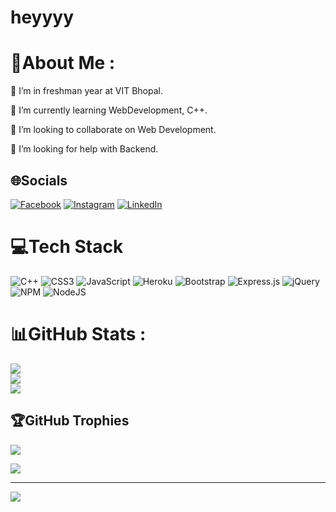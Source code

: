 <h1>heyyyy</h1>


# 💫About Me :
🔭 I’m in freshman year at VIT Bhopal.

🌱 I’m currently learning WebDevelopment, C++.

👯 I’m looking to collaborate on Web Development.

🤝 I’m looking for help with Backend.

## 🌐Socials
[![Facebook](https://img.shields.io/badge/Facebook-%231877F2.svg?logo=Facebook&logoColor=white)](https://facebook.com/https://www.facebook.com/ashmit.dwivedi.79/) [![Instagram](https://img.shields.io/badge/Instagram-%23E4405F.svg?logo=Instagram&logoColor=white)](https://instagram.com/https://www.instagram.com/ashmit.dwivedi/) [![LinkedIn](https://img.shields.io/badge/LinkedIn-%230077B5.svg?logo=linkedin&logoColor=white)](https://linkedin.com/in/https://www.linkedin.com/in/ashmit-dwivedi-14777922a/) 

# 💻Tech Stack
![C++](https://img.shields.io/badge/c++-%2300599C.svg?style=for-the-badge&logo=c%2B%2B&logoColor=white) ![CSS3](https://img.shields.io/badge/css3-%231572B6.svg?style=for-the-badge&logo=css3&logoColor=white) ![JavaScript](https://img.shields.io/badge/javascript-%23323330.svg?style=for-the-badge&logo=javascript&logoColor=%23F7DF1E) ![Heroku](https://img.shields.io/badge/heroku-%23430098.svg?style=for-the-badge&logo=heroku&logoColor=white) ![Bootstrap](https://img.shields.io/badge/bootstrap-%23563D7C.svg?style=for-the-badge&logo=bootstrap&logoColor=white) ![Express.js](https://img.shields.io/badge/express.js-%23404d59.svg?style=for-the-badge&logo=express&logoColor=%2361DAFB) ![jQuery](https://img.shields.io/badge/jquery-%230769AD.svg?style=for-the-badge&logo=jquery&logoColor=white) ![NPM](https://img.shields.io/badge/NPM-%23000000.svg?style=for-the-badge&logo=npm&logoColor=white) ![NodeJS](https://img.shields.io/badge/node.js-6DA55F?style=for-the-badge&logo=node.js&logoColor=white)
# 📊GitHub Stats :
![](https://github-readme-stats.vercel.app/api?username=ashmit4818&theme=gotham&hide_border=true&include_all_commits=true&count_private=false)<br/>
![](https://github-readme-streak-stats.herokuapp.com/?user=ashmit4818&theme=gotham&hide_border=true)<br/>
![](https://github-readme-stats.vercel.app/api/top-langs/?username=ashmit4818&theme=gotham&hide_border=true&include_all_commits=true&count_private=false&layout=compact)

## 🏆GitHub Trophies
![](https://github-profile-trophy.vercel.app/?username=ashmit4818&theme=nord&no-frame=false&no-bg=true&margin-w=4)

![](https://quotes-github-readme.vercel.app/api?type=horizontal&theme=gruvbox)

---
[![](https://visitcount.itsvg.in/api?id=ashmit4818&icon=4&color=8)](https://visitcount.itsvg.in)
